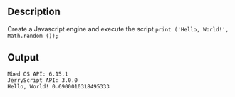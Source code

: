 ## Description
Create a Javascript engine and execute the script `print ('Hello, World!', Math.random ());`

## Output
```
Mbed OS API: 6.15.1
JerryScript API: 3.0.0
Hello, World! 0.6900010318495333
```
